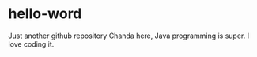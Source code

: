 # hello-word
Just another github repository
Chanda here, Java programming is super. I love coding it.
